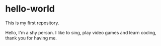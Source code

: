 # hello-world
This is my first repository.

Hello, I'm a shy person. I like to sing, play video games and learn coding, thank you for having me.
